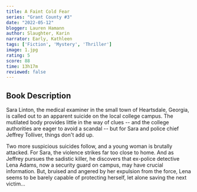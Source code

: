 ```yaml
---
title: A Faint Cold Fear
series: "Grant County #3"
date: "2022-05-12"
blogger: Lauren Hamann
author: Slaughter, Karin
narrator: Early, Kathleen
tags: ['Fiction', 'Mystery', 'Thriller']
image: 1.jpg
rating: 5
score: 88
time: 13h17m
reviewed: false
---
```



## Book Description

Sara Linton, the medical examiner in the small town of Heartsdale, Georgia, is called out to an apparent suicide on the local college campus. The mutilated body provides little in the way of clues -- and the college authorities are eager to avoid a scandal -- but for Sara and police chief Jeffrey Tolliver, things don't add up.

Two more suspicious suicides follow, and a young woman is brutally attacked. For Sara, the violence strikes far too close to home. And as Jeffrey pursues the sadistic killer, he discovers that ex-police detective Lena Adams, now a security guard on campus, may have crucial information. But, bruised and angered by her expulsion from the force, Lena seems to be barely capable of protecting herself, let alone saving the next victim...